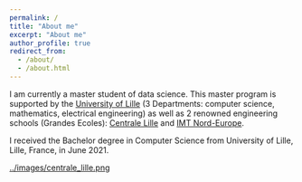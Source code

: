 ```yaml
---
permalink: /
title: "About me"
excerpt: "About me"
author_profile: true
redirect_from: 
  - /about/
  - /about.html
---
```


I am currently a master student of data science. This master program is supported by the [University of Lille](https://www.univ-lille.fr/) (3 Departments: computer science, mathematics, electrical engineering) as well as 2 renowned engineering schools (Grandes Ecoles): [Centrale Lille](https://centralelille.fr/) and [IMT Nord-Europe](https://imt-nord-europe.fr/en/).

I received the Bachelor degree in Computer Science from University of Lille, Lille, France, in June 2021.

[../images/centrale_lille.png](https://centralelille.fr/)
